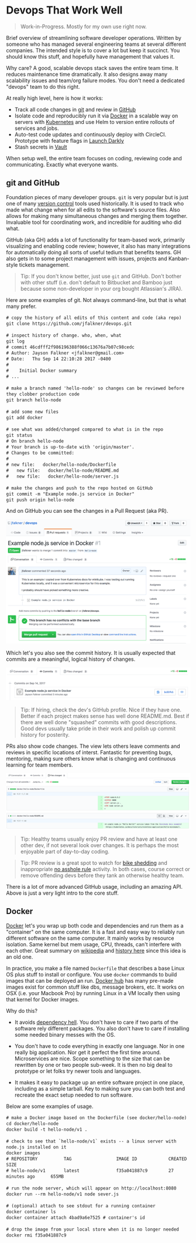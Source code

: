 # Devops That Work Well

> Work-in-Progress. Mostly for my own use right now.

Brief overview of streamlining software developer operations. Written by someone who has managed several engineering teams at several different companies. The intended style is to cover a lot but keep it succinct. You should know this stuff, and hopefully have management that values it.

Why care? A good, scalable devops stack saves the entire team time. It reduces maintenance time dramatically. It also designs away many scalability issues and team/org failure modes. You don't need a dedicated "devops" team to do this right.

At really high level, here is how it works:

* Track all code changes in [git](https://git-scm.com/) and review in [GitHub](https://github.com/)
* Isolate code and reproducibly run it via [Docker](https://www.docker.com/) in a scalable way on servers with [Kubernetes](https://kubernetes.io/docs/home/) and use Helm to version entire rollouts of services and jobs.
* Auto-test code updates and continuously deploy with CircleCI. Prototype with feature flags in [Launch Darkly](https://launchdarkly.com/)
* Stash secrets in [Vault](https://www.vaultproject.io/)

When setup well, the entire team focuses on coding, reviewing code and communicating. Exactly what everyone wants.

## git and GitHub

Foundation pieces of many developer groups. `git` is very popular but is just one of many [version control](https://en.wikipedia.org/wiki/Version_control) tools used historically. It is used to track who made what change when for all edits to the software's source files. Also allows for making many simultaneous changes and merging them together. Invaluable tool for coordinating work, and incredible for auditing who did what.

GitHub (aka GH) adds a lot of functionality for team-based work, primarily visualizing and enabling code review; however, it also has many integrations for automatically doing all sorts of useful tedium that benefits teams. GH also gets in to some project management with issues, projects and Kanban-style tickets management. 

> Tip: If you don't know better, just use `git` and GitHub. Don't bother with other stuff (i.e. don't default to Bitbucket and Bamboo just because some non-developer in your org bought Atlassian's JIRA).

Here are some examples of git. Not always command-line, but that is what many prefer.

```
# copy the history of all edits of this content and code (aka repo)
git clone https://github.com/jfalkner/devops.git

# inspect history of change. who, when, what
git log
# commit 46cdfff2f986196388f066c13676a7b07c98cedc
# Author: Jayson Falkner <jfalkner@gmail.com>
# Date:   Thu Sep 14 22:10:28 2017 -0400
#
#    Initial Docker summary
# ...

# make a branch named 'hello-node' so changes can be reviewed before they clobber production code
git branch hello-node

# add some new files
git add docker

# see what was added/changed compared to what is in the repo
git status
# On branch hello-node
# Your branch is up-to-date with 'origin/master'.
# Changes to be committed:
#
# new file:   docker/hello-node/Dockerfile
#	new file:   docker/hello-node/README.md
#	new file:   docker/hello-node/server.js

# make the changes and push to the repo hosted on GitHub
git commit -m "Example node.js service in Docker"
git push origin hello-node
```

And on GitHub you can see the changes in a Pull Request (aka PR). 

![Example PR](docs/github/hello-node_PR.png)

Which let's you also see the commit history. It is usually expected that commits are a meaningful, logical history of changes.

![Example Commits](docs/github/hello-node_commit.png)

> Tip: If hiring, check the dev's GitHub profile. Nice if they have one. Better if each project makes sense has well done README.md. Best if there are well done "squashed" commits with good descriptions. Good devs usually take pride in their work and polish up commit history for posterity.

PRs also show code changes. The view lets others leave comments and reviews in specific locations of interst. Fantastic for preventing bugs, mentoring, making sure others know what is changing and continuous learning for team members.

![Example Changes](docs/github/hello-node_changes.png)

> Tip: Healthy teams usually enjoy PR review and have at least one other dev, if not several look over changes. It is perhaps the most enjoyable part of day-to-day coding.

> Tip: PR review is a great spot to watch for [bike shedding](http://whatis.techtarget.com/definition/Parkinsons-law-of-triviality-bikeshedding) and inappropriate [no asshole rule](https://en.wikipedia.org/wiki/The_No_Asshole_Rule) activity. In both cases, course correct or remove offending devs before they tank an otherwise healthy team.

There is a lot of more advanced GitHub usage, including an amazing API. Above is just a very light intro to the core stuff.

## Docker

[Docker](https://docs.docker.com/engine/) let's you wrap up both code and dependencies and run them as a "container" on the same computer. It is a fast and easy way to reliably run different software on the same computer. It mainly works by resource isolation. Same kernel but mem usage, CPU, threads, can't interfere with each other. Great summary on [wikipedia](https://en.wikipedia.org/wiki/Docker_(software)) and [history here](https://blog.aquasec.com/a-brief-history-of-containers-from-1970s-chroot-to-docker-2016) since this idea is an old one.

In practice, you make a file named `Dockerfile` that describes a base Linux OS plus stuff to install or configure. You use `docker` commands to build images that can be deployed an run. [Docker hub](https://hub.docker.com/) has many pre-made images exist for common stuff like dbs, message brokers, etc. It works on OSX (i.e. your Macbook Pro) by running Linux in a VM locally then using that kernel for Docker images.

Why do this?

* It avoids [dependency hell](https://en.wikipedia.org/wiki/Dependency_hell). You don't have to care if two parts of the software rely different packages. You also don't have to care if installing some needed binary messes with the OS.

* You don't have to code everything in exactly one language. Nor in one really big application. Nor get it perfect the first time around. Microservices are nice. Scope something to the size that can be rewritten by one or two people sub-week. It is then no big deal to prototype or let folks try newer tools and languages.

* It makes it easy to package up an entire software project in one place, including as a simple tarball. Key to making sure you can both test and recreate the exact setup needed to run software.

Below are some examples of usage.

```
# make a Docker image based on the Dockerfile (see docker/hello-node)
cd docker/hello-node
docker build -t hello-node/v1 .

# check to see that `hello-node/v1` exists -- a linux server with node.js installed on it
docker images
# REPOSITORY          TAG                 IMAGE ID            CREATED             SIZE
# hello-node/v1       latest              f35a041887c9        27 minutes ago      655MB

# run the node server, which will appear on http://localhost:8080
docker run --rm hello-node/v1 node sever.js

# (optional) attach to see stdout for a running container
docker container ls
docker container attach 4bad9a6e7525 # container's id

# drop the image from your local store when it is no longer needed
docker rmi f35a041887c9
```

